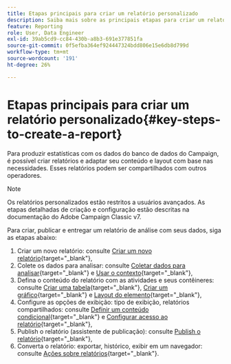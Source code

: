 ```yaml
---
title: Etapas principais para criar um relatório personalizado
description: Saiba mais sobre as principais etapas para criar um relatório personalizado
feature: Reporting
role: User, Data Engineer
exl-id: 39ab5cd9-cc84-430b-a8b3-691e377851fa
source-git-commit: 0f5efba364ef924447324bdd806e15e6db8d799d
workflow-type: tm+mt
source-wordcount: '191'
ht-degree: 26%

---
```


# Etapas principais para criar um relatório personalizado{#key-steps-to-create-a-report}

Para produzir estatísticas com os dados do banco de dados do Campaign, é possível criar relatórios e adaptar seu conteúdo e layout com base nas necessidades. Esses relatórios podem ser compartilhados com outros operadores.

>[!NOTE]
>
>Os relatórios personalizados estão restritos a usuários avançados. As etapas detalhadas de criação e configuração estão descritas na documentação do Adobe Campaign Classic v7.

Para criar, publicar e entregar um relatório de análise com seus dados, siga as etapas abaixo:

1. Criar um novo relatório: consulte [Criar um novo relatório](https://experienceleague.adobe.com/docs/campaign-classic/using/reporting/creating-new-reports/creating-a-new-report.html?lang=pt-BR){target="_blank"},
1. Colete os dados para analisar: consulte [Coletar dados para analisar](https://experienceleague.adobe.com/docs/campaign-classic/using/reporting/creating-new-reports/collecting-data-to-analyze.html?lang=pt-BR){target="_blank"} e [Usar o contexto](https://experienceleague.adobe.com/docs/campaign-classic/using/reporting/creating-new-reports/collecting-data-to-analyze.html?lang=pt-BR){target="_blank"},
1. Defina o conteúdo do relatório com as atividades e seus contêineres: consulte [Criar uma tabela](https://experienceleague.adobe.com/docs/campaign-classic/using/reporting/creating-new-reports/creating-a-table.html?lang=pt-BR){target="_blank"}, [Criar um gráfico](https://experienceleague.adobe.com/docs/campaign-classic/using/reporting/creating-new-reports/creating-a-chart.html?lang=pt-BR){target="_blank"} e [Layout do elemento](https://experienceleague.adobe.com/docs/campaign-classic/using/reporting/creating-new-reports/element-layout.html?lang=pt-BR){target="_blank"},
1. Configure as opções de exibição: tipo de exibição, relatórios compartilhados: consulte [Definir um conteúdo condicional](https://experienceleague.adobe.com/docs/campaign-classic/using/reporting/creating-new-reports/defining-a-conditional-content.html?lang=pt-BR){target="_blank"} e [Configurar acesso ao relatório](https://experienceleague.adobe.com/docs/campaign-classic/using/reporting/creating-new-reports/configuring-access-to-the-report.html?lang=pt-BR){target="_blank"},
1. Publish o relatório (assistente de publicação): consulte [Publish o relatório](https://experienceleague.adobe.com/docs/campaign-classic/using/reporting/creating-new-reports/configuring-access-to-the-report.html?lang=pt-BR#publishing-the-report){target="_blank"},
1. Converta o relatório: exportar, histórico, exibir em um navegador: consulte [Ações sobre relatórios](https://experienceleague.adobe.com/docs/campaign-classic/using/reporting/creating-new-reports/actions-on-reports.html?lang=pt-BR){target="_blank"}.
